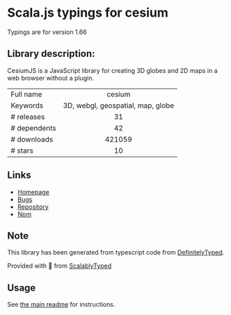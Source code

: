 
# Scala.js typings for cesium

Typings are for version 1.66

## Library description:
CesiumJS is a JavaScript library for creating 3D globes and 2D maps in a web browser without a plugin.

|                    |                 |
| ------------------ | :-------------: |
| Full name          | cesium |
| Keywords           | 3D, webgl, geospatial, map, globe |
| # releases         | 31 |
| # dependents       | 42 |
| # downloads        | 421059 |
| # stars            | 10 |

## Links
- [Homepage](http://cesium.com/cesiumjs/)
- [Bugs](https://github.com/AnalyticalGraphicsInc/cesium/issues)
- [Repository](https://github.com/AnalyticalGraphicsInc/cesium)
- [Npm](https://www.npmjs.com/package/cesium)
    


## Note
This library has been generated from typescript code from [DefinitelyTyped](https://definitelytyped.org).

Provided with :purple_heart: from [ScalablyTyped](https://github.com/oyvindberg/ScalablyTyped)

## Usage
See [the main readme](../../readme.md) for instructions.


